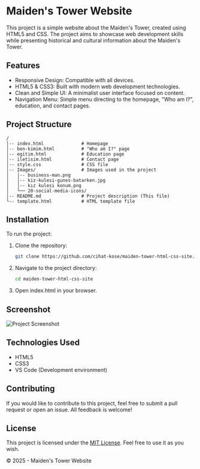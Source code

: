 
# Maiden's Tower Website

This project is a simple website about the Maiden's Tower, created using HTML5 and CSS. The project aims to showcase web development skills while presenting historical and cultural information about the Maiden's Tower.

## Features
- Responsive Design: Compatible with all devices.
- HTML5 & CSS3: Built with modern web development technologies.
- Clean and Simple UI: A minimalist user interface focused on content.
- Navigation Menu: Simple menu directing to the homepage, "Who am I?", education, and contact pages.

## Project Structure
```
/
│-- index.html              # Homepage
│-- ben-kimim.html          # "Who am I?" page
│-- egitim.html             # Education page
│-- iletisim.html           # Contact page
│-- style.css               # CSS file
│-- Images/                 # Images used in the project
│   │-- business-man.png    
│   │-- kiz-kulesi-gunes-batarken.jpg
│   │-- kız kulesi konum.png
│   └── 20-social-media-icons/
│-- README.md               # Project description (This file)
└-- template.html           # HTML template file
```

## Installation
To run the project:

1. Clone the repository:
   ```bash
   git clone https://github.com/cihat-kose/maiden-tower-html-css-site.git
   ```

2. Navigate to the project directory:
   ```bash
   cd maiden-tower-html-css-site
   ```

3. Open index.html in your browser.

## Screenshot
![Project Screenshot](Images/kiz-kulesi-gunes-batarken.jpg)

## Technologies Used
- HTML5
- CSS3  
- VS Code (Development environment)

## Contributing
If you would like to contribute to this project, feel free to submit a pull request or open an issue. All feedback is welcome!

## License
This project is licensed under the [MIT License](LICENSE). Feel free to use it as you wish.

© 2025 - Maiden's Tower Website
